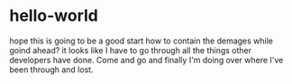 # hello-world
hope this is going to be a good start
how to contain the demages while goind ahead?
it looks like I have to go through all the things other developers have done.
Come and go and finally I'm doing over where I've been through and lost.
